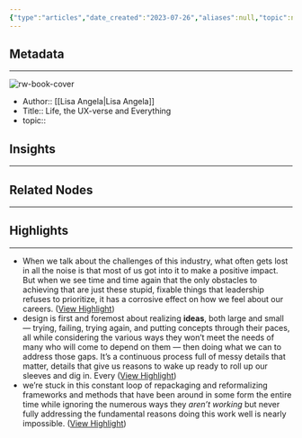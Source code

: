 ```yaml
---
{"type":"articles","date_created":"2023-07-26","aliases":null,"topic":null,"url":"https://farfromthevalley.substack.com/p/life-the-ux-verse-and-everything","layout":null,"banner":null,"dg-publish":true,"tags":null,"permalink":"/300-biblio/200-articles/life-the-ux-verse-and-everything/","dgPassFrontmatter":true,"created":"2023-10-20T12:44:19.000-05:00","updated":"2023-10-20T12:44:19.000-05:00"}
---
```


## Metadata
---
![rw-book-cover](https://readwise-assets.s3.amazonaws.com/media/uploaded_book_covers/profile_397592/https3A2F2Fsubstack-post-media.s3.amazonaws.com2Fpub_BVa1Q8m.png)
- Author:: [[Lisa Angela\|Lisa Angela]]
- Title:: Life, the UX-verse and Everything
- topic::  



## Insights
---
## Related Nodes
---

## Highlights 
---
- When we talk about the challenges of this industry, what often gets lost in all the noise is that most of us got into it to make a positive impact. But when we see time and time again that the only obstacles to achieving that are just these stupid, fixable things that leadership refuses to prioritize, it has a corrosive effect on how we feel about our careers. ([View Highlight](https://read.readwise.io/read/01h67xg4bwp3qynd9kjvm9xgw1))
- design is first and foremost about realizing **ideas**, both large and small — trying, failing, trying again, and putting concepts through their paces, all while considering the various ways they won’t meet the needs of many who will come to depend on them — then doing what we can to address those gaps. It’s a continuous process full of messy details that matter, details that give us reasons to wake up ready to roll up our sleeves and dig in. Every ([View Highlight](https://read.readwise.io/read/01h67xjahea7qea05j004rbc0t))
- we’re stuck in this constant loop of repackaging and reformalizing frameworks and methods that have been around in some form the entire time while ignoring the numerous ways they *aren’t working* but never fully addressing the fundamental reasons doing this work well is nearly impossible. ([View Highlight](https://read.readwise.io/read/01h67xk7gkaq1kyd77sb4yya44))
